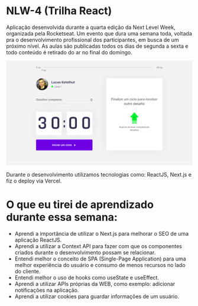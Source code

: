 # NLW-4 (Trilha React)
Aplicação desenvolvida durante a quarta edição da Next Level Week, organizada pela Rocketseat. Um evento que dura uma semana toda, voltada pra o desenvolvimento profissional dos participantes, em busca de um próximo nível. As aulas são publicadas todos os dias de segunda a sexta e todo conteúdo é retirado do ar no final do domingo.


![](public/print.png)

Durante o desenvolvimento utilizamos tecnologias como: ReactJS, Next.js e fiz o deploy via Vercel.

# O que eu tirei de aprendizado durante essa semana: 
- Aprendi a importância de utilizar o Next.js para melhorar o SEO de uma aplicação ReactJS.
- Aprendi a utilizar a Context API para fazer com que os componentes criados durante o desenvolvimento possam se relacionar.
- Entendi melhor o conceito de SPA (Single-Page Application) para uma melhor experiência do usuário e consumo de menos recursos no lado do cliente.
- Entendi melhor o uso de hooks como useState e useEffect.
- Aprendi a utilizar APIs próprias da WEB, como exemplo: adicionar notificações na aplicação.
- Aprendi a utilizar cookies para guardar informações de um usuário.
